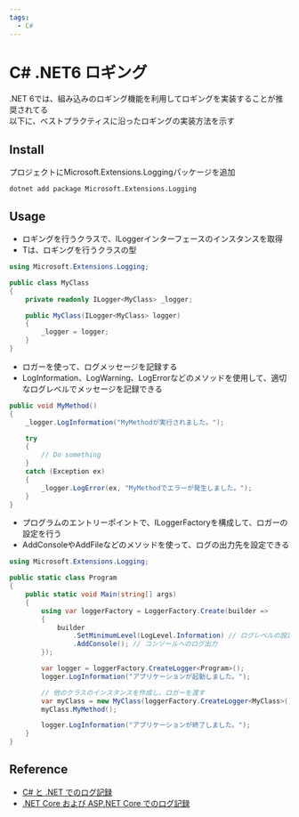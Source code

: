 ```yaml
---
tags:
  - C#
---
```


# C# .NET6 ロギング

.NET 6では、組み込みのロギング機能を利用してロギングを実装することが推奨されてる<br>
以下に、ベストプラクティスに沿ったロギングの実装方法を示す

## Install

プロジェクトにMicrosoft.Extensions.Loggingパッケージを追加

```
dotnet add package Microsoft.Extensions.Logging
```

## Usage

- ロギングを行うクラスで、ILogger<T>インターフェースのインスタンスを取得
- Tは、ロギングを行うクラスの型

```cs
using Microsoft.Extensions.Logging;

public class MyClass
{
    private readonly ILogger<MyClass> _logger;

    public MyClass(ILogger<MyClass> logger)
    {
        _logger = logger;
    }
}
```

- ロガーを使って、ログメッセージを記録する
- LogInformation、LogWarning、LogErrorなどのメソッドを使用して、適切なログレベルでメッセージを記録できる

```cs
public void MyMethod()
{
    _logger.LogInformation("MyMethodが実行されました。");

    try
    {
        // Do something
    }
    catch (Exception ex)
    {
        _logger.LogError(ex, "MyMethodでエラーが発生しました。");
    }
}
```

- プログラムのエントリーポイントで、ILoggerFactoryを構成して、ロガーの設定を行う
- AddConsoleやAddFileなどのメソッドを使って、ログの出力先を設定できる

```cs
using Microsoft.Extensions.Logging;

public static class Program
{
    public static void Main(string[] args)
    {
        using var loggerFactory = LoggerFactory.Create(builder =>
        {
            builder
                .SetMinimumLevel(LogLevel.Information) // ログレベルの設定
                .AddConsole(); // コンソールへのログ出力
        });

        var logger = loggerFactory.CreateLogger<Program>();
        logger.LogInformation("アプリケーションが起動しました。");

        // 他のクラスのインスタンスを作成し、ロガーを渡す
        var myClass = new MyClass(loggerFactory.CreateLogger<MyClass>());
        myClass.MyMethod();

        logger.LogInformation("アプリケーションが終了しました。");
    }
}
```

## Reference
- [C# と .NET でのログ記録](https://learn.microsoft.com/ja-jp/dotnet/core/extensions/logging?tabs=command-line)  
- [.NET Core および ASP.NET Core でのログ記録](https://learn.microsoft.com/ja-jp/aspnet/core/fundamentals/logging/?view=aspnetcore-6.0)